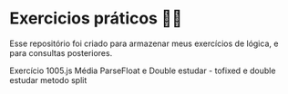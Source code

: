 # Exercicios práticos :woman_student:

Esse repositório foi criado para armazenar meus exercícios de lógica, e para consultas posteriores.

Exercício 1005.js
Média ParseFloat e Double
estudar - tofixed e double
estudar metodo split 
